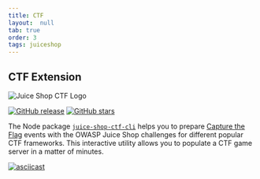 ```yaml
---
title: CTF
layout:  null
tab: true
order: 3
tags: juiceshop
---
```


## CTF Extension

![Juice Shop CTF Logo](https://raw.githubusercontent.com/bkimminich/juice-shop-ctf/master/images/JuiceShopCTF_Logo_100px.png)

[![GitHub release](https://img.shields.io/github/release/bkimminich/juice-shop-ctf.svg)](https://github.com/bkimminich/juice-shop-ctf/releases/latest)
[![GitHub stars](https://img.shields.io/github/stars/bkimminich/juice-shop-ctf.svg?label=GitHub%20%E2%98%85&style=flat)](https://github.com/bkimminich/juice-shop-ctf)

The Node package
[`juice-shop-ctf-cli`](https://www.npmjs.com/package/juice-shop-ctf-cli)
helps you to prepare
[Capture the Flag](https://en.wikipedia.org/wiki/Capture_the_flag#Computer_security)
events with the OWASP Juice Shop challenges for different popular CTF
frameworks. This interactive utility allows you to populate a CTF game
server in a matter of minutes.

[![asciicast](https://asciinema.org/a/244925.png)](https://asciinema.org/a/244925?size=medium&rows=28&speed=1.25)